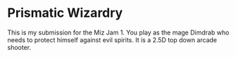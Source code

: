 # Prismatic Wizardry
This is my submission for the Miz Jam 1.
You play as the mage Dimdrab who needs to protect himself against evil spirits.
It is a 2.5D top down arcade shooter.